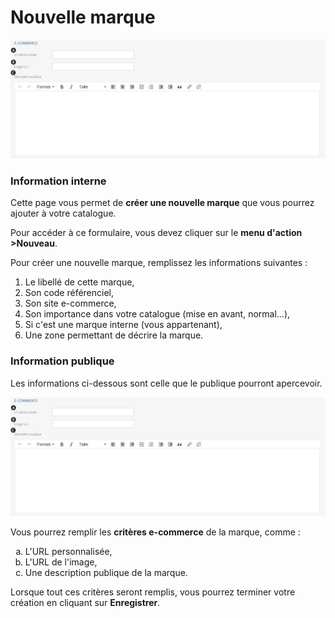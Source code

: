 # Nouvelle marque


![edit-112jpg](images/edit-112jpg.jpg)


<h3>Information interne</h3>
<p>Cette page vous permet de <strong>cr&eacute;er une nouvelle marque</strong> que vous pourrez ajouter &agrave; votre catalogue.</p>
<p>Pour acc&eacute;der &agrave; ce formulaire, vous devez cliquer sur le <strong>menu d'action</strong> <strong>&gt;Nouveau</strong>.</p>
<p>Pour cr&eacute;er une nouvelle marque, remplissez les informations&nbsp;suivantes :</p>
<ol>
<li>Le libell&eacute; de cette marque,</li>
<li>Son code r&eacute;f&eacute;renciel,</li>
<li>Son site e-commerce,</li>
<li>Son importance dans votre catalogue (mise en avant, normal...),</li>
<li>Si c'est une marque interne (vous appartenant),</li>
<li>Une zone permettant de&nbsp;d&eacute;crire&nbsp;la marque.</li>
</ol>


<h3>Information publique</h3>
<p>Les informations ci-dessous sont celle que le publique pourront apercevoir.</p>


![edit-112jpg](images/edit-112jpg.jpg)


<p>Vous pourrez remplir les <strong>crit&egrave;res e-commerce</strong> de la marque, comme :</p>
<ol type="a">
<li>L'URL personnalis&eacute;e,</li>
<li>L'URL de l'image,</li>
<li>Une description publique de la marque.</li>
</ol>
<p>Lorsque tout ces crit&egrave;res seront remplis, vous pourrez terminer votre cr&eacute;ation en cliquant sur <strong>Enregistrer</strong>.</p>
<p>&nbsp;</p>

